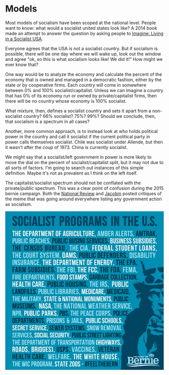 # Models

Most models of socialism have been scoped at the national level. People want to know: what would a socialist united states look like? A 2014 book made an attempt to answer the question by asking people to [Imagine: Living in a Socialist USA](https://www.harpercollins.com/products/imagine-frances-goldindebby-smithmichael-smith?variant=40973082624034). 

Everyone agrees that the USA is not a socialist country. But if socialism is possible, there will be one day where we will wake up, look out the window and agree "ok, so this is what socialism looks like! We did it!" How might we ever know that? 

One way would be to analyze the economy and calculate the percent of the economy that is owned and managed in a democratic fashion, either by the state or by cooperative firms. Each country will come in somewhere between 0% and 100% socialist/capitalist. Unless we can imagine a country that has 0% of its economy run or owned by private/capitalist firms, then there will be no country whose economy is 100% socialist. 

What mixture, then, defines a socialist country and sets it apart from a non-socialist country? 66% socialist? 75%? 99%? Should we conclude, then, that socialism is a spectrum in all cases?

Another, more common approach, is to instead look at who holds political power in the country and call it socialist if the current political party in power calls themselves socialist. Chile was socialist under Allende, but then it wasn't after the coup of 1973. China is currently socialist.

We might say that a socialist/left government in power is more likely to move the dial on the percent of socialist/capitalist split, but it may not due to all sorts of factors. I'm going to search out instances of this simple definition. Maybe it's not as prevalent as I think on the left itself.

The capitalist/socialist spectrum should not be conflated with the private/public spectrum. This was a clear point of confusion during the 2015 bernie campaign. Both the [National Review](https://www.nationalreview.com/2015/10/socialism-united-states-meme/) and [Jacobin](https://jacobin.com/2016/01/democratic-socialism-government-bernie-sanders-primary-president/) posted critiques of the meme that was going around everywhere listing any government action as socialism.

![Socialist Programs meme](attachments/socialist_programs_meme.jpg)



